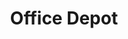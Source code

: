 ---
title: "Office Depot"
url: /mesquite/office-depot-north-town-east-boulevard/
shop: office supplies
---